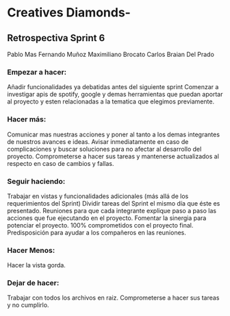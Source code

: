 # Creatives Diamonds-

## Retrospectiva Sprint 6

 Pablo Mas
 Fernando Muñoz
 Maximiliano Brocato
 Carlos Braian Del Prado

### Empezar a hacer:
Añadir funcionalidades ya debatidas antes del siguiente sprint
Comenzar a investigar apis de spotify, google y demas herramientas que puedan aportar al proyecto y esten relacionadas a la tematica que elegimos previamente.

### Hacer más:
Comunicar mas nuestras acciones y poner al tanto a los demas integrantes de nuestros avances e ideas.
Avisar inmediatamente en caso de complicaciones y buscar soluciones para no afectar al desarrollo del proyecto.
Comprometerse a hacer sus tareas y mantenerse actualizados al respecto en caso de cambios y fallas.

### Seguir haciendo:
Trabajar en vistas y funcionalidades adicionales (más allá de los requerimientos del Sprint)
Dividir tareas del Sprint el mismo día que éste es presentado.
Reuniones para que cada integrante explique paso a paso las acciones que fue ejecutando en el proyecto. 
Fomentar la sinergia para potenciar el proyecto.
100% comprometidos con el proyecto final.
Predisposición para ayudar a los compañeros en las reuniones.

### Hacer Menos:
Hacer la vista gorda.


### Dejar de hacer:
Trabajar con todos los archivos en raiz.
Comprometerse a hacer sus tareas y no cumplirlo. 
